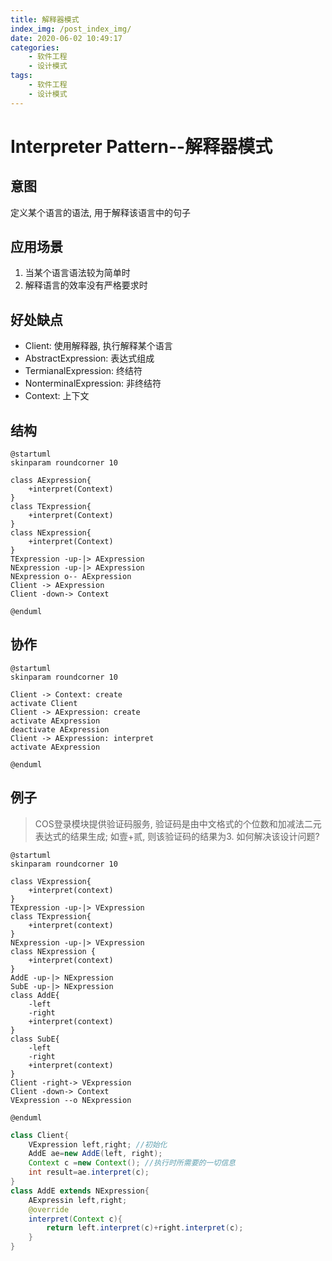 ```yaml
---
title: 解释器模式
index_img: /post_index_img/
date: 2020-06-02 10:49:17
categories:
    - 软件工程
    - 设计模式
tags:
    - 软件工程
    - 设计模式
---
```


# Interpreter Pattern--解释器模式

## 意图

定义某个语言的语法, 用于解释该语言中的句子

## 应用场景

1. 当某个语言语法较为简单时
2. 解释语言的效率没有严格要求时

## 好处缺点

- Client: 使用解释器, 执行解释某个语言
- AbstractExpression: 表达式组成
- TermianalExpression: 终结符
- NonterminalExpression: 非终结符
- Context: 上下文

## 结构

```puml
@startuml
skinparam roundcorner 10

class AExpression{
    +interpret(Context)
}
class TExpression{
    +interpret(Context)
}
class NExpression{
    +interpret(Context)
}
TExpression -up-|> AExpression
NExpression -up-|> AExpression
NExpression o-- AExpression
Client -> AExpression
Client -down-> Context

@enduml
```

## 协作

```puml
@startuml
skinparam roundcorner 10

Client -> Context: create
activate Client
Client -> AExpression: create
activate AExpression
deactivate AExpression
Client -> AExpression: interpret
activate AExpression

@enduml
```

## 例子

> COS登录模块提供验证码服务, 验证码是由中文格式的个位数和加减法二元表达式的结果生成; 如壹+贰, 则该验证码的结果为3. 如何解决该设计问题?

```puml
@startuml
skinparam roundcorner 10

class VExpression{
    +interpret(context)
}
TExpression -up-|> VExpression
class TExpression{
    +interpret(context)
}
NExpression -up-|> VExpression
class NExpression {
    +interpret(context)
}
AddE -up-|> NExpression 
SubE -up-|> NExpression 
class AddE{
    -left
    -right
    +interpret(context)
}
class SubE{
    -left
    -right
    +interpret(context)
}
Client -right-> VExpression
Client -down-> Context
VExpression --o NExpression

@enduml
```

```java
class Client{
    VExpression left,right; //初始化
    AddE ae=new AddE(left, right);
    Context c =new Context(); //执行时所需要的一切信息
    int result=ae.interpret(c);
}
class AddE extends NExpression{
    AExpressin left,right;
    @override
    interpret(Context c){
        return left.interpret(c)+right.interpret(c);
    }
}
```